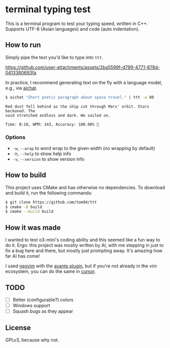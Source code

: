 # terminal typing test

This is a terminal program to test your typing speed, written in C++.
Supports UTF-8 (Asian languages) and code (auto indentation).

## How to run

Simply pipe the text you'd like to type into `ttt`.

https://github.com/user-attachments/assets/2ba5599f-d799-4771-878d-0413380693fa

In practice, I recommend generating text on the fly with a language model, e.g., via [aichat](https://github.com/sigoden/aichat).

```bash
$ aichat "Short poetic paragraph about space travel." | ttt -w 80
```
```
Red dust fell behind as the ship cut through Mars' orbit. Stars beckoned. The
void stretched endless and dark. We sailed on.

Time: 0:10, WPM: 143, Accuracy: 100.00% 🎉
```

### Options

- `-w`, `--wrap` to word wrap to the given width (no wrapping by default)
- `-h`, `--help` to show help info
- `-v`, `--version` to show version info

## How to build

This project uses CMake and has otherwise no dependencies.
To download and build it, run the following commands:

```bash
$ git clone https://github.com/tom94/ttt
$ cmake -B build
$ cmake --build build
```

## How it was made

I wanted to test o3-mini's coding ability and this seemed like a fun way to do it.
Ergo: this project was mostly written by AI, with me stepping in just to fix a bug here and there, but mostly just prompting away.
It's amazing how far AI has come!

I used [neovim](https://neovim.io/) with the [avante plugin](https://github.com/yetone/avante.nvim), but if you're not already in the vim ecosystem, you can do the same in [cursor](https://www.cursor.com/).

## TODO

- [ ] Better (configurable?) colors
- [ ] Windows support
- [ ] Squash bugs as they appear

## License

GPLv3, because why not.
